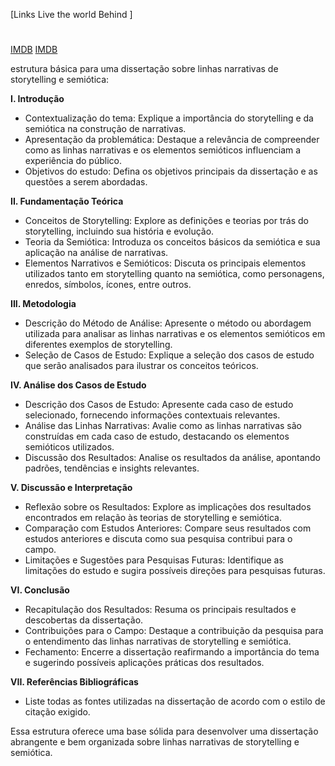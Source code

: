 
[Links Live the world Behind ]
#
[IMDB](https://www.imdb.com/title/tt12747748/?ref_=vp_close)
[IMDB](https://www.netflix.com/br-en/title/81314956)

estrutura básica para uma dissertação sobre linhas narrativas de storytelling e semiótica:

**I. Introdução**
   - Contextualização do tema: Explique a importância do storytelling e da semiótica na construção de narrativas.
   - Apresentação da problemática: Destaque a relevância de compreender como as linhas narrativas e os elementos semióticos influenciam a experiência do público.
   - Objetivos do estudo: Defina os objetivos principais da dissertação e as questões a serem abordadas.

**II. Fundamentação Teórica**
   - Conceitos de Storytelling: Explore as definições e teorias por trás do storytelling, incluindo sua história e evolução.
   - Teoria da Semiótica: Introduza os conceitos básicos da semiótica e sua aplicação na análise de narrativas.
   - Elementos Narrativos e Semióticos: Discuta os principais elementos utilizados tanto em storytelling quanto na semiótica, como personagens, enredos, símbolos, ícones, entre outros.

**III. Metodologia**
   - Descrição do Método de Análise: Apresente o método ou abordagem utilizada para analisar as linhas narrativas e os elementos semióticos em diferentes exemplos de storytelling.
   - Seleção de Casos de Estudo: Explique a seleção dos casos de estudo que serão analisados para ilustrar os conceitos teóricos.

**IV. Análise dos Casos de Estudo**
   - Descrição dos Casos de Estudo: Apresente cada caso de estudo selecionado, fornecendo informações contextuais relevantes.
   - Análise das Linhas Narrativas: Avalie como as linhas narrativas são construídas em cada caso de estudo, destacando os elementos semióticos utilizados.
   - Discussão dos Resultados: Analise os resultados da análise, apontando padrões, tendências e insights relevantes.

**V. Discussão e Interpretação**
   - Reflexão sobre os Resultados: Explore as implicações dos resultados encontrados em relação às teorias de storytelling e semiótica.
   - Comparação com Estudos Anteriores: Compare seus resultados com estudos anteriores e discuta como sua pesquisa contribui para o campo.
   - Limitações e Sugestões para Pesquisas Futuras: Identifique as limitações do estudo e sugira possíveis direções para pesquisas futuras.

**VI. Conclusão**
   - Recapitulação dos Resultados: Resuma os principais resultados e descobertas da dissertação.
   - Contribuições para o Campo: Destaque a contribuição da pesquisa para o entendimento das linhas narrativas de storytelling e semiótica.
   - Fechamento: Encerre a dissertação reafirmando a importância do tema e sugerindo possíveis aplicações práticas dos resultados.

**VII. Referências Bibliográficas**
   - Liste todas as fontes utilizadas na dissertação de acordo com o estilo de citação exigido.

Essa estrutura oferece uma base sólida para desenvolver uma dissertação abrangente e bem organizada sobre linhas narrativas de storytelling e semiótica.

